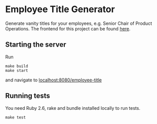# Employee Title Generator

Generate vanity titles for your employees, e.g. Senior Chair of Product Operations.
The frontend for this project can be found [here](https://github.com/adamkasztenny/employee-title-generator-frontend).

## Starting the server
Run
```
make build
make start
```

and navigate to [localhost:8080/employee-title](http://localhost:8080/employee-title)

## Running tests
You need Ruby 2.6, rake and bundle installed locally to run tests.
```
make test
```
